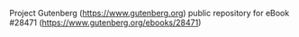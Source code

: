 Project Gutenberg (https://www.gutenberg.org) public repository for eBook #28471 (https://www.gutenberg.org/ebooks/28471)
